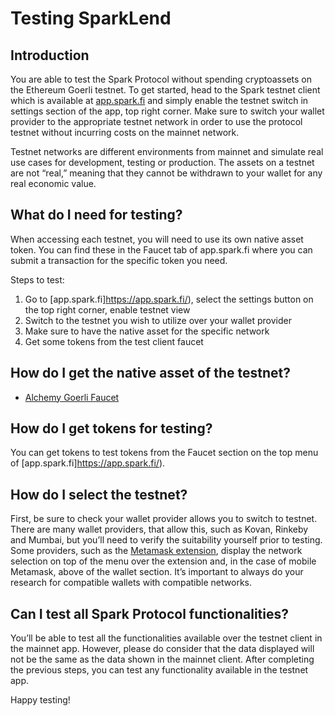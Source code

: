 # Testing SparkLend

## Introduction

You are able to test the Spark Protocol without spending cryptoassets on the Ethereum Goerli testnet. To get started, head to the Spark testnet client which is available at [app.spark.fi](https://app.spark.fi/) and simply enable the testnet switch in settings section of the app, top right corner. Make sure to switch your wallet provider to the appropriate testnet network in order to use the protocol testnet without incurring costs on the mainnet network.

Testnet networks are different environments from mainnet and simulate real use cases for development, testing or production. The assets on a testnet are not “real,” meaning that they cannot be withdrawn to your wallet for any real economic value.

## What do I need for testing?

When accessing each testnet, you will need to use its own native asset token. You can find these in the Faucet tab of app.spark.fi where you can submit a transaction for the specific token you need.

Steps to test:

1. Go to \[app.spark.fi]https://app.spark.fi/), select the settings button on the top right corner, enable testnet view
2. Switch to the testnet you wish to utilize over your wallet provider
3. Make sure to have the native asset for the specific network
4. Get some tokens from the test client faucet

## How do I get the native asset of the testnet?

* [Alchemy Goerli Faucet](https://goerlifaucet.com/)

## How do I get tokens for testing?

You can get tokens to test tokens from the Faucet section on the top menu of \[app.spark.fi]https://app.spark.fi/).

## How do I select the testnet?

First, be sure to check your wallet provider allows you to switch to testnet. There are many wallet providers, that allow this, such as Kovan, Rinkeby and Mumbai, but you’ll need to verify the suitability yourself prior to testing. Some providers, such as the [Metamask extension](https://metamask.io/download.html), display the network selection on top of the menu over the extension and, in the case of mobile Metamask, above of the wallet section. It’s important to always do your research for compatible wallets with compatible networks.

## Can I test all Spark Protocol functionalities?

You’ll be able to test all the functionalities available over the testnet client in the mainnet app. However, please do consider that the data displayed will not be the same as the data shown in the mainnet client. After completing the previous steps, you can test any functionality available in the testnet app.

Happy testing!
